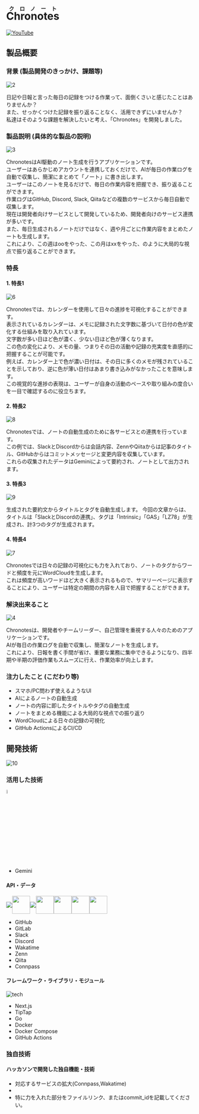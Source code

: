 # <ruby>Chronotes<rp>(</rp><rt>クロノート</rt><rp>)</rp></ruby>

[![YouTube](https://raw.githubusercontent.com/jphacks/os_2411/refs/heads/main/docs/images/1.png)](https://www.youtube.com/watch?v=JpJH_WVD53E)

## 製品概要

### 背景 (製品開発のきっかけ、課題等)

![2](https://raw.githubusercontent.com/jphacks/os_2411/refs/heads/main/docs/images/2.png)

日記や日報と言った毎日の記録をつける作業って、面倒くさいと感じたことはありませんか？  
また、せっかくつけた記録を振り返ることなく、活用できずにいませんか？  
私達はそのような課題を解決したいと考え、「Chronotes」を開発しました。  

### 製品説明 (具体的な製品の説明)

![3](https://raw.githubusercontent.com/jphacks/os_2411/refs/heads/main/docs/images/3.png)

ChronotesはAI駆動のノート生成を行うアプリケーションです。  
ユーザーはあらかじめアカウントを連携しておくだけで、AIが毎日の作業ログを自動で収集し、簡潔にまとめて「ノート」に書き出します。  
ユーザーはこのノートを見るだけで、毎日の作業内容を把握でき、振り返ることができます。  
作業ログはGitHub, Discord, Slack, Qiitaなどの複数のサービスから毎日自動で収集します。  
現在は開発者向けサービスとして開発しているため、開発者向けのサービス連携が多いです。  
また、毎日生成されるノートだけではなく、週や月ごとに作業内容をまとめたノートも生成します。  
これにより、この週はooをやった、この月はxxをやった、のように大局的な視点で振り返ることができます。  

### 特長

#### 1. 特長1

![6](https://raw.githubusercontent.com/jphacks/os_2411/refs/heads/main/docs/images/6.png)

Chronotesでは、カレンダーを使用して日々の進捗を可視化することができます。  
表示されているカレンダーは、メモに記録された文字数に基づいて日付の色が変化する仕組みを取り入れています。  
文字数が多い日ほど色が濃く、少ない日ほど色が薄くなります。  
この色の変化により、メモの量、つまりその日の活動や記録の充実度を直感的に把握することが可能です。  
例えば、カレンダー上で色が濃い日付は、その日に多くのメモが残されていることを示しており、逆に色が薄い日付はあまり書き込みがなかったことを意味します。  
この視覚的な進捗の表現は、ユーザーが自身の活動のペースや取り組みの度合いを一目で確認するのに役立ちます。  

#### 2. 特長2

![8](https://raw.githubusercontent.com/jphacks/os_2411/refs/heads/main/docs/images/8.png)

Chronotesでは、ノートの自動生成のために各サービスとの連携を行っています。  
この例では、SlackとDiscordからは会話内容、ZennやQiitaからは記事のタイトル、GitHubからはコミットメッセージと変更内容を収集しています。  
これらの収集されたデータはGeminiによって要約され、ノートとして出力されます。

#### 3. 特長3

![9](https://raw.githubusercontent.com/jphacks/os_2411/refs/heads/main/docs/images/9.png)

生成された要約文からタイトルとタグを自動生成します。
今回の文章からは、タイトルは「SlackとDiscordの連携」、タグは「Intrinsic」「GAS」「LZ78」が生成され、計3つのタグが生成されます。

#### 4. 特長4

![7](https://raw.githubusercontent.com/jphacks/os_2411/refs/heads/main/docs/images/7.png)

Chronotesでは日々の記録の可視化にも力を入れており、ノートのタグからワードと頻度を元にWordCloudを生成します。  
これは頻度が高いワードほど大きく表示されるもので、サマリーページに表示することにより、ユーザーは特定の期間の内容を人目で把握することができます。  

### 解決出来ること

![4](https://raw.githubusercontent.com/jphacks/os_2411/refs/heads/main/docs/images/4.png)

Chronotesは、開発者やチームリーダー、自己管理を重視する人々のためのアプリケーションです。  
AIが毎日の作業ログを自動で収集し、簡潔なノートを生成します。  
これにより、日報を書く手間が省け、重要な業務に集中できるようになり、四半期や半期の評価作業もスムーズに行え、作業効率が向上します。  

### 注力したこと (こだわり等)

* スマホ/PC問わず使えるようなUI
* AIによるノートの自動生成
* ノートの内容に即したタイトルやタグの自動生成
* ノートをまとめる機能による大局的な視点での振り返り
* WordCloudによる日々の記録の可視化
* GitHub ActionsによるCI/CD

## 開発技術

![10](https://raw.githubusercontent.com/jphacks/os_2411/refs/heads/main/docs/images/10.png)

### 活用した技術

<img src="https://uxwing.com/wp-content/themes/uxwing/download/brands-and-social-media/google-gemini-icon.png" width="5%">

* Gemini

#### API・データ

<div style="display: flex; align-items: center;">
    <img src="https://skillicons.dev/icons?i=github,gitlab" />
    <img height="48" width="48" src="https://cdn.simpleicons.org/slack/4A154B" />
    <img src="https://skillicons.dev/icons?i=discord" />
    <img height="48" width="48" src="https://cdn.simpleicons.org/wakatime/7d7d7d" />
    <img height="48" width="48" src="https://cdn.simpleicons.org/zenn/3EA8FF" />
    <img height="48" width="48" src="https://cdn.simpleicons.org/qiita/55C500" />
    <img height="48" width="48" src="https://pbs.twimg.com/profile_images/540067771736813568/tIWMSAZF_400x400.png" />
</div>

* GitHub
* GitLab
* Slack
* Discord
* Wakatime
* Zenn
* Qiita
* Connpass

#### フレームワーク・ライブラリ・モジュール

![tech](https://skillicons.dev/icons?i=nextjs,go,docker,githubactions)

* Next.js
* TipTap
* Go
* Docker
* Docker Compose
* GitHub Actions

### 独自技術

#### ハッカソンで開発した独自機能・技術
* 対応するサービスの拡大(Connpass,Wakatime)
* 
* 特に力を入れた部分をファイルリンク、またはcommit_idを記載してください。

<!-- 
submodule更新
```sh
git submodule update --init --recursive
```
-->
